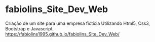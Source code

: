 # fabiolins_Site_Dev_Web
Criação de um site para uma empresa fictícia
Utilizando Html5, Css3, Bootstrap e Javascript.
https://fabiolins1995.github.io/fabiolins_Site_Dev_Web/
